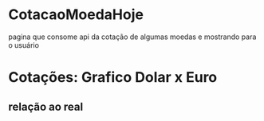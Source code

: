 # CotacaoMoedaHoje
pagina que consome   api da cotação de algumas moedas e mostrando para o usuário


# Cotações: Grafico Dolar x Euro
## relação ao real

